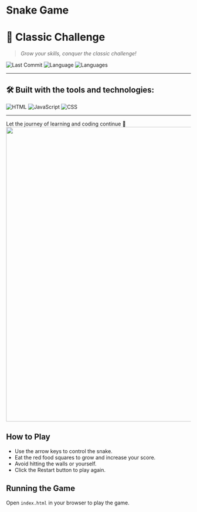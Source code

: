 # Snake Game

# 🧠 Classic Challenge

> _Grow your skills, conquer the classic challenge!_

![Last Commit](https://img.shields.io/badge/last%20commit-april-blue?style=flat&logo=git)
![Language](https://img.shields.io/badge/javascript-83.6%25-blue?style=flat&logo=javascript)
![Languages](https://img.shields.io/badge/languages-3-blue?style=flat)

---

## 🛠 Built with the tools and technologies:
![HTML](https://img.shields.io/badge/HTML-F7DF1E?style=flat&logo=HTML&logoColor=orange)
![JavaScript](https://img.shields.io/badge/JavaScript-F7DF1E?style=flat&logo=javascript&logoColor=000)
![CSS](https://img.shields.io/badge/CSS-563D7C?style=flat&logo=css3&logoColor=white)

---

Let the journey of learning and coding continue 🚀
<image src="screenshot.png" height="800" width="900">

## How to Play

- Use the arrow keys to control the snake.
- Eat the red food squares to grow and increase your score.
- Avoid hitting the walls or yourself.
- Click the Restart button to play again.

## Running the Game

Open `index.html` in your browser to play the game.
